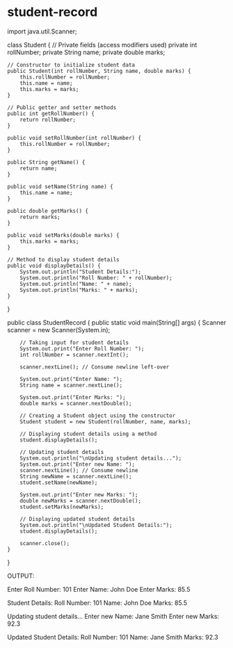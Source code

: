 # student-record
import java.util.Scanner;

class Student {
    // Private fields (access modifiers used)
    private int rollNumber;
    private String name;
    private double marks;

    // Constructor to initialize student data
    public Student(int rollNumber, String name, double marks) {
        this.rollNumber = rollNumber;
        this.name = name;
        this.marks = marks;
    }

    // Public getter and setter methods
    public int getRollNumber() {
        return rollNumber;
    }

    public void setRollNumber(int rollNumber) {
        this.rollNumber = rollNumber;
    }

    public String getName() {
        return name;
    }

    public void setName(String name) {
        this.name = name;
    }

    public double getMarks() {
        return marks;
    }

    public void setMarks(double marks) {
        this.marks = marks;
    }

    // Method to display student details
    public void displayDetails() {
        System.out.println("Student Details:");
        System.out.println("Roll Number: " + rollNumber);
        System.out.println("Name: " + name);
        System.out.println("Marks: " + marks);
    }
}

public class StudentRecord {
    public static void main(String[] args) {
        Scanner scanner = new Scanner(System.in);

        // Taking input for student details
        System.out.print("Enter Roll Number: ");
        int rollNumber = scanner.nextInt();

        scanner.nextLine(); // Consume newline left-over

        System.out.print("Enter Name: ");
        String name = scanner.nextLine();

        System.out.print("Enter Marks: ");
        double marks = scanner.nextDouble();

        // Creating a Student object using the constructor
        Student student = new Student(rollNumber, name, marks);

        // Displaying student details using a method
        student.displayDetails();

        // Updating student details
        System.out.println("\nUpdating student details...");
        System.out.print("Enter new Name: ");
        scanner.nextLine(); // Consume newline
        String newName = scanner.nextLine();
        student.setName(newName);

        System.out.print("Enter new Marks: ");
        double newMarks = scanner.nextDouble();
        student.setMarks(newMarks);

        // Displaying updated student details
        System.out.println("\nUpdated Student Details:");
        student.displayDetails();

        scanner.close();
    }
}

OUTPUT:

Enter Roll Number: 101
Enter Name: John Doe
Enter Marks: 85.5

Student Details:
Roll Number: 101
Name: John Doe
Marks: 85.5

Updating student details...
Enter new Name: Jane Smith
Enter new Marks: 92.3

Updated Student Details:
Roll Number: 101
Name: Jane Smith
Marks: 92.3
